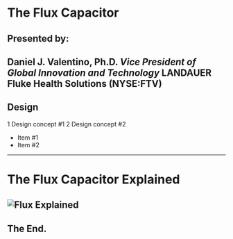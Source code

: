 # The Flux Capacitor
## Presented by:
**Daniel J. Valentino, Ph.D.**
*Vice President of Global Innovation and Technology*
LANDAUER
Fluke Health Solutions (NYSE:FTV)
---
## Design
1 Design concept #1
2 Design concept #2

- Item #1
- Item #2
---
# The Flux Capacitor Explained
![Flux Explained](https://facebook.github.io/flux/img/flux-simple-f8-diagram-explained-1300w.png)
---
## The End.
